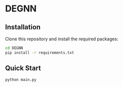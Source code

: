 # DEGNN

## **Installation**

Clone this repository and install the required packages:

```bash
cd DEGNN
pip install -r requirements.txt
```

## **Quick Start**
```bash
python main.py
```